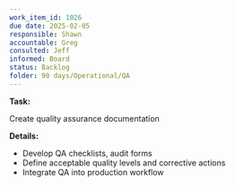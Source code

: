 ```yaml
---
work_item_id: 1026
due date: 2025-02-05
responsible: Shawn
accountable: Greg
consulted: Jeff
informed: Board
status: Backlog
folder: 90 days/Operational/QA
---
```


**Task:**

Create quality assurance documentation

**Details:**

- Develop QA checklists, audit forms
- Define acceptable quality levels and corrective actions
- Integrate QA into production workflow
